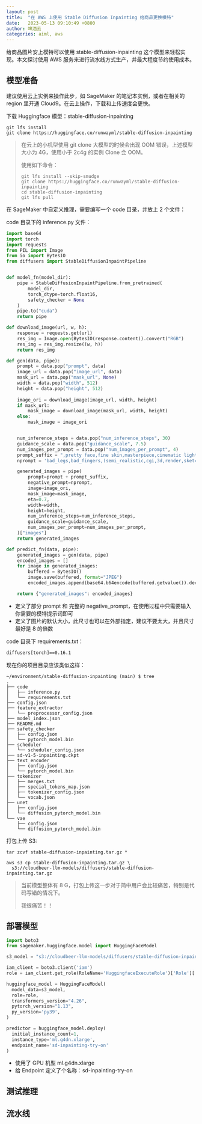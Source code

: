 ```yaml
---
layout: post
title:  "在 AWS 上使用 Stable Diffusion Inpainting 给商品更换模特"
date:   2023-05-13 09:10:49 +0800
author: 啤酒云
categories: aiml, aws
---
```


给商品图片安上模特可以使用 stable-diffusion-inpainting 这个模型来轻松实现。本文探讨使用 AWS 服务来进行流水线方式生产，并最大程度节约使用成本。

## 模型准备

建议使用云上实例来操作此步，如 SageMaker 的笔记本实例，或者在相关的 region 里开通 Cloud9。在云上操作，下载和上传速度会更快。

下载 Huggingface 模型：stable-diffusion-inpainting

```shell
git lfs install
git clone https://huggingface.co/runwayml/stable-diffusion-inpainting
```

> 在云上的小机型使用 git clone 大模型的时候会出现 OOM 错误，上述模型大小为 4G，使用小于 2c4g 的实例 Clone 会 OOM。
>
> 使用如下命令：  
>
> ```shell
> git lfs install --skip-smudge
> git clone https://huggingface.co/runwayml/stable-diffusion-inpainting
> cd stable-diffusion-inpainting
> git lfs pull
> ```

在 SageMaker 中自定义推理，需要编写一个 code 目录，并放上 2 个文件：

 code 目录下的 inference.py 文件：

```python
import base64
import torch
import requests
from PIL import Image
from io import BytesIO
from diffusers import StableDiffusionInpaintPipeline


def model_fn(model_dir):
    pipe = StableDiffusionInpaintPipeline.from_pretrained(
        model_dir,
        torch_dtype=torch.float16,
        safety_checker = None
    )
    pipe.to("cuda")
    return pipe

def download_image(url, w, h):
    response = requests.get(url)
    res_img = Image.open(BytesIO(response.content)).convert("RGB")
    res_img = res_img.resize((w, h))
    return res_img

def gen(data, pipe):
    prompt = data.pop("prompt", data)
    image_url = data.pop("image_url", data)
    mask_url = data.pop("mask_url", None)
    width = data.pop("width", 512)
    height = data.pop("height", 512)
    
    image_ori = download_image(image_url, width, height)
    if mask_url: 
        mask_image = download_image(mask_url, width, height)
    else:
        mask_image = image_ori


    num_inference_steps = data.pop("num_inference_steps", 30)
    guidance_scale = data.pop("guidance_scale", 7.5)
    num_images_per_prompt = data.pop("num_images_per_prompt", 4)
    prompt_suffix = ",pretty face,fine skin,masterpiece,cinematic light, ultra high res, film grain, perfect anatomy, best shadow, delicate,(photorealistic:1.4),(extremely intricate:1.2)"
    nprompt = 'bad_legs,bad_fingers,(semi_realistic,cgi,3d,render,sketch,cartoon,drawing,anime:1.4),text,cropped,out_of_frame,worst_quality,low_quality,jpeg_artifacts,ugly,duplicate,morbid,mutilated,extra_fingers,mutated_hands,poorly_drawn_hands,poorly_drawn_face,mutation,deformed,blurry,dehydrated,bad_anatomy,bad_proportions,extra_limbs,cloned_face,disfigured,gross_proportions,malformed_limbs,missing_arms,missing_legs,extra_arms,extra_legs,fused_fingers,too_many_fingers,long_neck,signature'

    generated_images = pipe(
        prompt=prompt + prompt_suffix,
        negative_prompt=nprompt,
        image=image_ori, 
        mask_image=mask_image,  
        eta=0.7,
        width=width,
        height=height,
        num_inference_steps=num_inference_steps,
        guidance_scale=guidance_scale,
        num_images_per_prompt=num_images_per_prompt,
    )["images"]
    return generated_images

def predict_fn(data, pipe):
    generated_images = gen(data, pipe)
    encoded_images = []
    for image in generated_images:
        buffered = BytesIO()
        image.save(buffered, format="JPEG")
        encoded_images.append(base64.b64encode(buffered.getvalue()).decode())

    return {"generated_images": encoded_images}

```

- 定义了部分 prompt  和 完整的 negative_prompt，在使用过程中只需要输入你需要的模特提示词即可
- 定义了图片的默认大小，此尺寸也可以在外部指定，建议不要太大，并且尺寸最好是 8 的倍数

code 目录下 requirements.txt：

```txt
diffusers[torch]==0.16.1
```

现在你的项目目录应该类似这样：

```shell
~/environment/stable-diffusion-inpainting (main) $ tree
.
├── code
│   ├── inference.py
│   └── requirements.txt
├── config.json
├── feature_extractor
│   └── preprocessor_config.json
├── model_index.json
├── README.md
├── safety_checker
│   ├── config.json
│   └── pytorch_model.bin
├── scheduler
│   └── scheduler_config.json
├── sd-v1-5-inpainting.ckpt
├── text_encoder
│   ├── config.json
│   └── pytorch_model.bin
├── tokenizer
│   ├── merges.txt
│   ├── special_tokens_map.json
│   ├── tokenizer_config.json
│   └── vocab.json
├── unet
│   ├── config.json
│   └── diffusion_pytorch_model.bin
└── vae
    ├── config.json
    └── diffusion_pytorch_model.bin
```

打包上传 S3:

```shell
tar zcvf stable-diffusion-inpainting.tar.gz *

aws s3 cp stable-diffusion-inpainting.tar.gz \
  s3://cloudbeer-llm-models/diffusers/stable-diffusion-inpainting.tar.gz
```

> 当前模型整体有 8 G，打包上传这一步对于简中用户会比较痛苦，特别是代码写错的情况下。
>
> 我很痛苦！！

## 部署模型

```python
import boto3  
from sagemaker.huggingface.model import HuggingFaceModel

s3_model = "s3://cloudbeer-llm-models/diffusers/stable-diffusion-inpainting.tar.gz"

iam_client = boto3.client('iam')
role = iam_client.get_role(RoleName='HuggingfaceExecuteRole')['Role']['Arn']

huggingface_model = HuggingFaceModel(
  model_data=s3_model,
  role=role,                    
  transformers_version="4.26",  
  pytorch_version="1.13",
  py_version='py39',
)

predictor = huggingface_model.deploy(
  initial_instance_count=1,
  instance_type='ml.g4dn.xlarge',
  endpoint_name='sd-inpainting-try-on'
)
```

- 使用了 GPU 机型 ml.g4dn.xlarge
- 给 Endpoint 定义了个名称：sd-inpainting-try-on

## 测试推理

## 流水线
